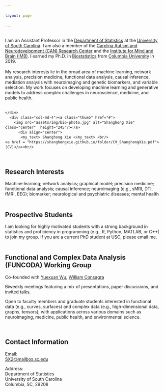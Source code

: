 ```yaml
---

layout: page

---
```



<div class="container">
<div class="row">&nbsp;</div>
<div class="row">
	<div class="col-md-8">
	I am an Assistant Professor in the  <a href = "https://sc.edu/study/colleges_schools/artsandsciences/statistics/"> Department of Statistics</a> at the <a href = "https://sc.edu/"> University of South Carolina</a>. I am also a member of the <a href = "https://sc.edu/study/colleges_schools/artsandsciences/centers_and_institutes/uofscand/index.php"> Carolina Autism and Neurodevelopment (CAN) Research Center</a> and the <a href = "https://sc.edu/study/colleges_schools/artsandsciences/centers_and_institutes/institute_for_mind_and_brain/index.php"> Institute for Mind and Brain (IMB)</a>. I earned  my Ph.D. in <a href = "https://www.publichealth.columbia.edu/academics/departments/biostatistics"> Biostatistics</a> from <a href = "https://www.columbia.edu/"> Columbia University</a> in 2019. <br/><br/>
        My research interests lie in the broad area of machine learning, network analysis, precision medicine, functional data analysis, causal inference, mediation analysis with neuroimaging and genetic biomarkers, and variable selection. My work focuses on developing machine learning and generative models to address complex challenges in neuroscience, medicine, and public health. <br/><br/>


		
	</div>
      <div class="col-md-4"><a class="thumb" href="#">
		<img src="assets/img/bio-photo.jpg" alt="Shanghong Xie" class="center"  height="245"/></a>
	      <div align="center">
	       <my_text> Shanghong Xie </my_text> <br/>
	<a href = "https://shanghongxie.github.io/folder/CV_ShanghongXie.pdf">[CV]</a><br/>
  </div>
	      
</div>
</div>
</div>	
<br/>

## Research Interests
Machine learning; network analysis; graphical model; precision medicine; functional data analysis; causal inference; neuroimaging (e.g., sMRI, DTI, fMRI, EEG); biomarker; neurological and psychiatric diseases; mental health <br/><br/>

## Prospective Students
I am looking for highly motivated students with a strong background in statistics and proficiency in programming (e.g., R, Python, MATLAB, or C++) to join my group. If you are a current PhD student at USC, please email me. <br/><br/>

## Functional and Complex Data Analysis (FUNCODA) Working Group
Co-founded with <a href = "https://wuyx5.github.io/"> Yuexuan Wu</a>, <a href = "https://sc.edu/study/colleges_schools/artsandsciences/statistics/our_people/directory/consagra_william.php"> William Consagra </a>

Biweekly meetings featuring a mix of presentations, paper discussions, and invited talks.

Open to faculty members and graduate students interested in functional data (e.g., curves, surfaces) and complex data (e.g., high-dimensional data, graphs, tensors), with applications across various domains such as neuroimaging, medicine, public health, and environmental science.


<br/>

## Contact Information
Email: <br>
SX2@mailbox.sc.edu <br>

Address: <br>
Department of Statistics <br>
University of South Carolina <br>
Columbia, SC, 29208 <br>
	



